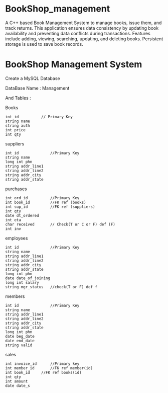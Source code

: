 # BookShop_management
A C++ based Book Management System to manage books, issue them, and track returns. This application ensures data consistency by updating book availability and preventing data conflicts during transactions. Features include adding, viewing, searching, updating, and deleting books. Persistent storage is used to save book records.



# BookShop Management System
Create a MySQL Database

DataBase Name : Management

And Tables : 

Books

    int id			// Primary Key
	string name
	string auth
	int price
	int qty

suppliers

	int id				//Primary Key
	string name
	long int phn
	string addr_line1
	string addr_line2
	string addr_city
	string addr_state

purchases

	int ord_id			//Primary Key
	int book_id		    //FK ref (books)
	int sup_id			//FK ref (suppliers)
	int qty
	date dt_ordered
	int eta
	char received		// Check(T or C or F) def (F)
	int inv

employees

	int id				//Primary Key
	string name
	string addr_line1
	string addr_line2
	string addr_city
	string addr_state
	long int phn
	date date_of_joining
	long int salary
	string mgr_status	//check(T or F) def f

members

    int id				//Primary Key
	string name
	string addr_line1
	string addr_line2
	string addr_city
	string addr_state
	long int phn
	date beg_date
	date end_date
	string valid

sales

	int invoice_id		//Primary key
    int member_id		//FK ref member(id)
	int book_id		//FK ref books(id)
	int qty
	int amount
	date date_s
